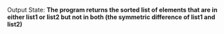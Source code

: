 Output State: **The program returns the sorted list of elements that are in either list1 or list2 but not in both (the symmetric difference of list1 and list2)**